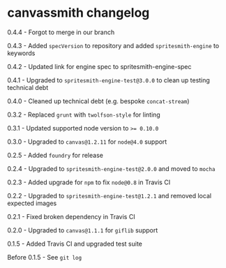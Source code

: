 # canvassmith changelog
0.4.4 - Forgot to merge in our branch

0.4.3 - Added `specVersion` to repository and added `spritesmith-engine` to keywords

0.4.2 - Updated link for engine spec to spritesmith-engine-spec

0.4.1 - Upgraded to `spritesmith-engine-test@3.0.0` to clean up testing technical debt

0.4.0 - Cleaned up technical debt (e.g. bespoke `concat-stream`)

0.3.2 - Replaced `grunt` with `twolfson-style` for linting

0.3.1 - Updated supported node version to `>= 0.10.0`

0.3.0 - Upgraded to `canvas@1.2.11` for `node@4.0` support

0.2.5 - Added `foundry` for release

0.2.4 - Upgraded to `spritesmith-engine-test@2.0.0` and moved to `mocha`

0.2.3 - Added upgrade for `npm` to fix `node@0.8` in Travis CI

0.2.2 - Upgraded to `spritesmith-engine-test@1.2.1` and removed local expected images

0.2.1 - Fixed broken dependency in Travis CI

0.2.0 - Upgraded to `canvas@1.1.1` for `giflib` support

0.1.5 - Added Travis CI and upgraded test suite

Before 0.1.5 - See `git log`
